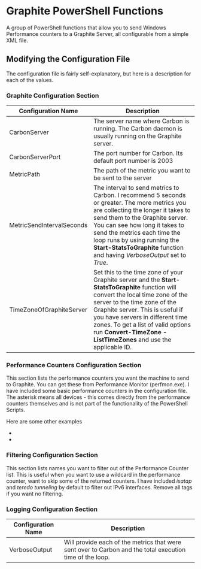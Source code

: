 # Graphite PowerShell Functions

A group of PowerShell functions that allow you to send Windows Performance counters to a Graphite Server, all configurable from a simple XML file.

## Modifying the Configuration File

The configuration file is fairly self-explanatory, but here is a description for each of the values.

### Graphite Configuration Section

Configuration Name | Description
--- | ---
CarbonServer | The server name where Carbon is running. The Carbon daemon is usually running on the Graphite server.
CarbonServerPort | The port number for Carbon. Its default port number is 2003
MetricPath | The path of the metric you want to be sent to the server
MetricSendIntervalSeconds | The interval to send metrics to Carbon. I recommend 5 seconds or greater. The more metrics you are collecting the longer it takes to send them to the Graphite server. You can see how long it takes to send the metrics each time the loop runs by using running the **Start-StatsToGraphite** function and having *VerboseOutput* set to *True*.
TimeZoneOfGraphiteServer | Set this to the time zone of your Graphite server and the **Start-StatsToGraphite** function will convert the local time zone of the server to the time zone of the Graphite server. This is useful if you have servers in different time zones. To get a list of valid options run **Convert-TimeZone -ListTimeZones** and use the applicable ID.

### Performance Counters Configuration Section

This section lists the performance counters you want the machine to send to Graphite. You can get these from Performance Monitor (perfmon.exe). I have included some basic performance counters in the configuration file. The asterisk means all devices - this comes directly from the performance counters themselves and is not part of the functionality of the PowerShell Scripts.

Here are some other examples

* <Counter Name="\Web Service(YourIISWebSite)\Total Bytes Received"/>
* <Counter Name="\Web Service(YourIISWebSite)\Total Bytes Sent"/>

### Filtering Configuration Section

This section lists names you want to filter out of the Performance Counter list. This is useful when you want to use a wildcard in the performance counter, want to skip some of the returned counters. I have included *isatap* and *teredo tunneling* by default to filter out IPv6 interfaces. Remove all <MetricFilter> tags if you want no filtering.

### Logging Configuration Section
Configuration Name | Description
--- | ---
VerboseOutput | Will provide each of the metrics that were sent over to Carbon and the total execution time of the loop.
